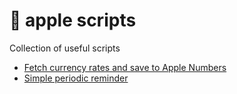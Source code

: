 #  apple scripts
Collection of useful scripts

- [Fetch currency rates and save to Apple Numbers](fetch_rates_and_save_to_numbers/)
- [Simple periodic reminder](periodic_reminder/)
